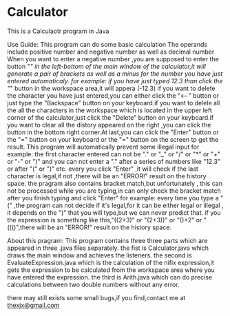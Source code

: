 # Calculator
This is a Calculaotr program in Java

Use Guide:
This program can do some basic calculation
The operands include  positive number and negative number as well as decimal number
When you want to enter a negative number ,you are supposed to enter the button "_" in the left-bottom of the main window
of the calculator,it will generate a pair of brackets as well as a  minus for the number you have just entered automaticaly.
for example:
if you have just typed 12.3
than click the "_" button
in the workspace area,it will appera (-12.3)
if you want to delete the character you have just entered,you can either click the "<--" button or just type the "Backspace"
button on your keyboard.if you want to delele all the all the characters in the workspace which is located in the upper left
corner of the calculator,just click the "Delete" button on your keyboard.if you want to clear all the distory appeared on the
right ,you can click the button in the bottom right corner.At last,you can click the "Enter" button or the "=" button on your 
keyboard or the "=" button on the screen tp get the result.
This program will automatically prevent some illegal input
for example:
the first character entered can not be "." or "_" or "/" or "*" or "+" or "-" or ")"
and you can not enter a "." after a series of numbers like "12.3" or after "(" or ")" etc.
every you click "Enter" ,it will check if the last character is legal,if not ,there will be an "ERROR!" result on the history
space.
the pragram also contains bracket match,but unfortunately , this can not be processed while you are typing,in can only check
the bracket match after you finish typing and click "Enter"
for example:
every time you type a "(" ,the program can not decide if it's legal,for it can be either legal or illegal , it depends on the 
")" that you will type,but we can never predict that.
if you the expression is something like this,"((2+3)" or "(2+3))" or "()+2" or "((()",there will be an "ERROR!" result on the history
space.

About this pragram:
This program contains three three parts which are appeared in three .java files separately.
the fist is Calculator.java which draws the main window and achieves the listeners.
the second is EvaluateExpression.java which is the calculation of the nifix expression,it gets the expression to be calculated
from the workspace area where you have entered the expression.
the third is Arith.java which can do precise calculations between two double numbers without any error.

there may still exists some small bugs,if you find,contact me at thexjx@gmail.com 
